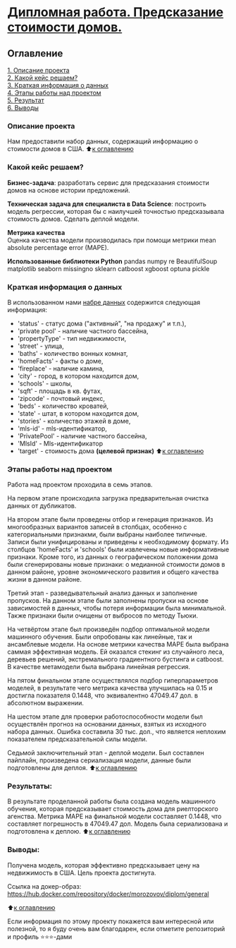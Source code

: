 #  [Дипломная работа. Предсказание стоимости домов.](https://github.com/MorozovOV/My-Projects/blob/master/Дипломная%20работа/Диплом.ipynb)

## Оглавление  
[1. Описание проекта](README.md#Описание-проекта)  
[2. Какой кейс решаем?](README.md#Какой-кейс-решаем)  
[3. Краткая информация о данных](README.md#Краткая-информация-о-данных)  
[4. Этапы работы над проектом](README.md#Этапы-работы-над-проектом)  
[5. Результат](README.md#Результаты)    
[6. Выводы](README.md#Выводы) 

### Описание проекта    
Нам предоставили набор данных, содержащий информацию о стоимости домов в США.
:arrow_up:[к оглавлению](README.md#Оглавление)


### Какой кейс решаем?    
**Бизнес-задача**: разработать сервис для предсказания стоимости домов на основе истории предложений.

**Техническая задача для специалиста в Data Science**: построить модель регрессии, которая бы с наилучшей точностью предсказывала стоимость домов. Сделать деплой модели.

**Метрика качества**     
Оценка качества модели производилась при помощи метрики mean absolute percentage error (MAPE).

**Использованные библиотеки Python**
pandas
numpy
re
BeautifulSoup
matplotlib
seaborn
missingno
sklearn
catboost
xgboost
optuna
pickle

### Краткая информация о данных
В использованном нами [набре данных](https://drive.google.com/file/d/11-ZNNIdcQ7TbT8Y0nsQ3Q0eiYQP__NIW/view) содержится следующая информация:
* 'status' - статус дома ("активный", "на продажу" и т.п.),
* 'private pool' - наличие частного бассейна,
* 'propertyType' - тип недвижимости,
* 'street' - улица,
* 'baths' - количество вонных комнат,
* 'homeFacts' - факты о доме,
* 'fireplace' - наличие камина,
* 'city' - город, в котором находится дом,
* 'schools' - школы,
* 'sqft' - площадь в кв. футах,
* 'zipcode' - почтовый индекс,
* 'beds' - количество кроватей,
* 'state' - штат, в котором находится дом,
* 'stories' - количество этажей в доме,
* 'mls-id' - mls-идентификатор,
* 'PrivatePool' - наличие частного бассейна,
* 'MlsId' - Mls-идентификатор
* 'target' - стоимость дома **(целевой признак)**
:arrow_up:[к оглавлению](README.md#Оглавление)


### Этапы работы над проектом  
Работа над проектом проходила в семь этапов.

На первом этапе происходила загрузка предварительная очистка данных от дубликатов.

На втором этапе были проведены отбор и генерация признаков. Из многообразных вариантов записей в столбцах, особенно с категориальными признакми, были выбраны наиболее типичные. Записи были унифицированы и приведены к необходимому формату. Из столбцов 'homeFacts' и 'schools' были извлечены новые информативные признаки. Кроме того, из данных о географическом положении дома были сгенерированы новые признаки: о медианной стоимости домов в данном районе, уровне экономического развития и общего качества жизни в данном районе.

Третий этап - разведывательный анализ данных и заполнение пропусков. На данном этапе были заполнены пропуски на основе зависимостей в данных, чтобы потеря информации была минимальной. Также признаки были очищены от выбросов по методу Тьюки.

На четвёртом этапе был произведён подбор оптимальной модели машинного обучения. Были опробованы как линейные, так и ансамблевые модели. На основе метрики качества MAPE была выбрана саммая эффективная модель. Ей оказался стекинг из случайного леса, деревьев решений, экстремального градиентного бустинга и catboost. В качестве метамодели была выбрана линейная регрессия.

На пятом финальном этапе осуществлялся подбор гиперпараметров моделей, в результате чего метрика качества улучшилась на 0.15 и достигла показателя 0.1448, что эквивалентно 47049.47 дол. в абсолютном выражении.

На шестом этапе для проверки работоспособности модели был осуществлён прогноз на основании данных, взятых из исходного набора данных. Ошибка составила 30 тыс. дол., что является неплохим показателем предсказательной силы модели.

Седьмой заключительный этап - деплой модели. Был составлен пайплайн, произведена сериализация модели, данные были подготовлены для деплоя.
:arrow_up:[к оглавлению](README.md#Оглавление)


### Результаты:  
В результате проделанной работы была создана модель машинного обучения, которая предсказывает стоимость дома для риелторского агенства. Метрика MAPE на финальной модели составляет 0.1448, что составляет погрешность в 47049.47 дол. Модель была сериализована и подготовлена к деплою.
:arrow_up:[к оглавлению](README.md#Оглавление)


### Выводы:  
Получена модель, которая эффективно предсказывает цену на недвижимость в США. Цель проекта достигнута.

Ссылка на докер-образ: https://hub.docker.com/repository/docker/morozovov/diplom/general

:arrow_up:[к оглавлению](README.md#Оглавление)


Если информация по этому проекту покажется вам интересной или полезной, то я буду очень вам благодарен, если отметите репозиторий и профиль ⭐️⭐️⭐️-дами
